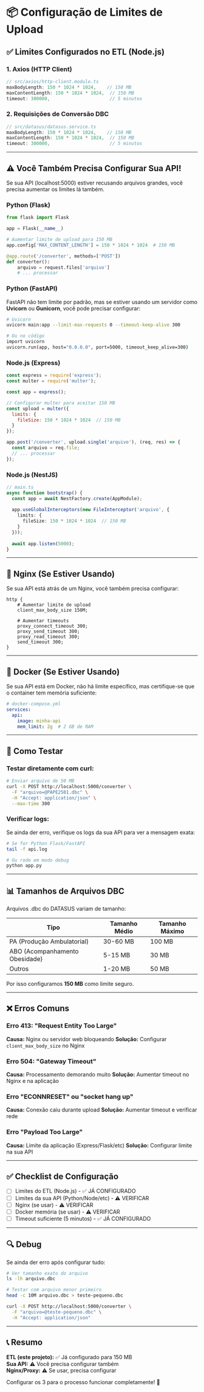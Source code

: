 # 📦 Configuração de Limites de Upload

## ✅ Limites Configurados no ETL (Node.js)

### 1. Axios (HTTP Client)
```typescript
// src/axios/http-client.module.ts
maxBodyLength: 150 * 1024 * 1024,    // 150 MB
maxContentLength: 150 * 1024 * 1024,  // 150 MB
timeout: 300000,                      // 5 minutos
```

### 2. Requisições de Conversão DBC
```typescript
// src/datasus/datasus.service.ts
maxBodyLength: 150 * 1024 * 1024,    // 150 MB
maxContentLength: 150 * 1024 * 1024,  // 150 MB
timeout: 300000,                      // 5 minutos
```

---

## ⚠️ Você Também Precisa Configurar Sua API!

Se sua API (localhost:5000) estiver recusando arquivos grandes, você precisa aumentar os limites lá também.

### Python (Flask)

```python
from flask import Flask

app = Flask(__name__)

# Aumentar limite de upload para 150 MB
app.config['MAX_CONTENT_LENGTH'] = 150 * 1024 * 1024  # 150 MB

@app.route('/converter', methods=['POST'])
def converter():
    arquivo = request.files['arquivo']
    # ... processar
```

### Python (FastAPI)

FastAPI não tem limite por padrão, mas se estiver usando um servidor como **Uvicorn** ou **Gunicorn**, você pode precisar configurar:

```bash
# Uvicorn
uvicorn main:app --limit-max-requests 0 --timeout-keep-alive 300

# Ou no código
import uvicorn
uvicorn.run(app, host="0.0.0.0", port=5000, timeout_keep_alive=300)
```

### Node.js (Express)

```javascript
const express = require('express');
const multer = require('multer');

const app = express();

// Configurar multer para aceitar 150 MB
const upload = multer({
  limits: {
    fileSize: 150 * 1024 * 1024  // 150 MB
  }
});

app.post('/converter', upload.single('arquivo'), (req, res) => {
  const arquivo = req.file;
  // ... processar
});
```

### Node.js (NestJS)

```typescript
// main.ts
async function bootstrap() {
  const app = await NestFactory.create(AppModule);
  
  app.useGlobalInterceptors(new FileInterceptor('arquivo', {
    limits: {
      fileSize: 150 * 1024 * 1024  // 150 MB
    }
  }));
  
  await app.listen(5000);
}
```

---

## 🔧 Nginx (Se Estiver Usando)

Se sua API está atrás de um Nginx, você também precisa configurar:

```nginx
http {
    # Aumentar limite de upload
    client_max_body_size 150M;
    
    # Aumentar timeouts
    proxy_connect_timeout 300;
    proxy_send_timeout 300;
    proxy_read_timeout 300;
    send_timeout 300;
}
```

---

## 🐳 Docker (Se Estiver Usando)

Se sua API está em Docker, não há limite específico, mas certifique-se que o container tem memória suficiente:

```yaml
# docker-compose.yml
services:
  api:
    image: minha-api
    mem_limit: 2g  # 2 GB de RAM
```

---

## 🧪 Como Testar

### Testar diretamente com curl:

```bash
# Enviar arquivo de 50 MB
curl -X POST http://localhost:5000/converter \
  -F "arquivo=@PAPE2501.dbc" \
  -H "Accept: application/json" \
  --max-time 300
```

### Verificar logs:

Se ainda der erro, verifique os logs da sua API para ver a mensagem exata:

```bash
# Se for Python Flask/FastAPI
tail -f api.log

# Ou rode em modo debug
python app.py
```

---

## 📊 Tamanhos de Arquivos DBC

Arquivos .dbc do DATASUS variam de tamanho:

| Tipo | Tamanho Médio | Tamanho Máximo |
|------|---------------|----------------|
| PA (Produção Ambulatorial) | 30-60 MB | 100 MB |
| ABO (Acompanhamento Obesidade) | 5-15 MB | 30 MB |
| Outros | 1-20 MB | 50 MB |

Por isso configuramos **150 MB** como limite seguro.

---

## ❌ Erros Comuns

### Erro 413: "Request Entity Too Large"

**Causa:** Nginx ou servidor web bloqueando
**Solução:** Configurar `client_max_body_size` no Nginx

### Erro 504: "Gateway Timeout"

**Causa:** Processamento demorando muito
**Solução:** Aumentar timeout no Nginx e na aplicação

### Erro "ECONNRESET" ou "socket hang up"

**Causa:** Conexão caiu durante upload
**Solução:** Aumentar timeout e verificar rede

### Erro "Payload Too Large"

**Causa:** Limite da aplicação (Express/Flask/etc)
**Solução:** Configurar limite na sua API

---

## ✅ Checklist de Configuração

- [ ] Limites do ETL (Node.js) - ✅ JÁ CONFIGURADO
- [ ] Limites da sua API (Python/Node/etc) - ⚠️ VERIFICAR
- [ ] Nginx (se usar) - ⚠️ VERIFICAR  
- [ ] Docker memória (se usar) - ⚠️ VERIFICAR
- [ ] Timeout suficiente (5 minutos) - ✅ JÁ CONFIGURADO

---

## 🔍 Debug

Se ainda der erro após configurar tudo:

```bash
# Ver tamanho exato do arquivo
ls -lh arquivo.dbc

# Testar com arquivo menor primeiro
head -c 10M arquivo.dbc > teste-pequeno.dbc

curl -X POST http://localhost:5000/converter \
  -F "arquivo=@teste-pequeno.dbc" \
  -H "Accept: application/json"
```

---

## 📞 Resumo

**ETL (este projeto):** ✅ Já configurado para 150 MB  
**Sua API:** ⚠️ Você precisa configurar também  
**Nginx/Proxy:** ⚠️ Se usar, precisa configurar  

Configurar os 3 para o processo funcionar completamente! 🚀


